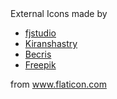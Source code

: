 <div>
    External Icons made by
    <ul>
        <li><a href="https://www.flaticon.com/authors/fjstudio" title="fjstudio">fjstudio</a></li>
        <li><a href="https://www.flaticon.com/authors/Kiranshastry" title="Kiranshastry">Kiranshastry</a></li>
        <li><a href="https://www.flaticon.com/authors/Becris" title="Becris">Becris</a></li>
        <li><a href="https://www.flaticon.com/authors/Freepik" title="Freepik">Freepik</a></li>
    </ul>
    from <a href="https://www.flaticon.com/" title="Flaticon">www.flaticon.com</a>
</div>

